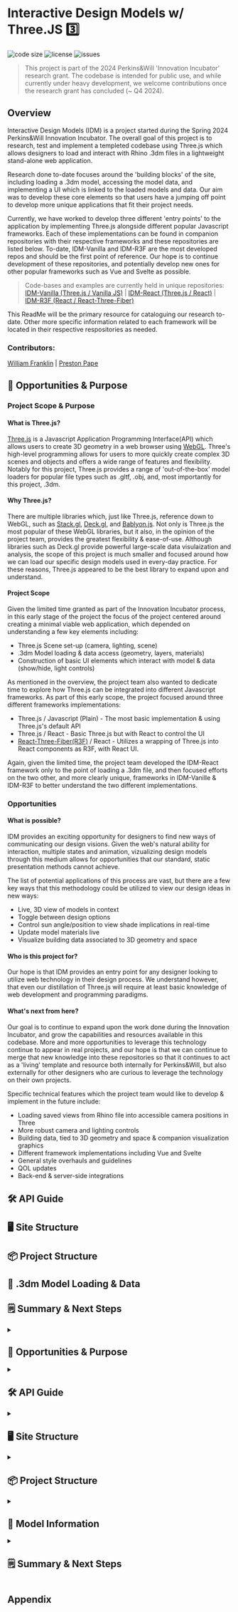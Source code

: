 # Interactive Design Models w/ Three.JS 3️⃣

![code size](https://img.shields.io/github/languages/code-size/PW-SEA-CoDe/InteractiveDesignModels?style=flat-square)
![license](https://img.shields.io/github/license/PW-SEA-CoDe/InteractiveDesignModels?style=flat-square)
![issues](https://img.shields.io/github/issues/PW-SEA-CoDe/InteractiveDesignModels)

> This project is part of the 2024 Perkins&Will 'Innovation Incubator' research grant. The codebase is intended for public use, and while currently under heavy development, we welcome contributions once the research grant has concluded (~ Q4 2024). 

## Overview

Interactive Design Models (IDM) is a project started during the Spring 2024 Perkins&Will Innovation Incubator. The overall goal of this project is to research, test and implement a templeted codebase using Three.js which allows designers to load and interact with Rhino .3dm files in a lightweight stand-alone web application.

Research done to-date focuses around the 'building blocks' of the site, including loading a .3dm model, accessing the model data, and implementing a UI which is linked to the loaded models and data. Our aim was to develop these core elements so that users have a jumping off point to develop more unique applications that fit their project needs. 

Currently, we have worked to develop three different 'entry points' to the application by implementing Three.js alongside different popular Javascript frameworks. Each of these implementations can be found in companion repositories with their respective frameworks and these repositories are listed below. To-date, IDM-Vanilla and IDM-R3F are the most developed repos and should be the first point of reference. Our hope is to continue development of these repositories, and potentially develop new ones for other popular frameworks such as Vue and Svelte as possible.

> Code-bases and examples are currently held in unique repositories: <br/>
> [IDM-Vanilla (Three.js / Vanilla JS)](https://github.com/PW-SEA-CoDe/IDM-Vanilla) | [IDM-React (Three.js / React)](https://github.com/PW-SEA-CoDe/IDM-React) | [IDM-R3F (React / React-Three-Fiber)](https://github.com/PW-SEA-CoDe/IDM-R3F)

This ReadMe will be the primary resource for cataloguing our research to-date. Other more specific information related to each framework will be located in their respective respositories as needed.

### Contributors:

[William Franklin](https://github.com/wmfranklin20) | [Preston Pape](https://github.com/prxsto)

## 🌟 Opportunities & Purpose

### Project Scope & Purpose

#### What is Three.js?

[Three.js](https://threejs.org/) is a Javascript Application Programming Interface(API) which allows users to create 3D geometry in a web browser using [WebGL](https://www.khronos.org/webgl/). Three's high-level programming allows for users to more quickly create complex 3D scenes and objects and offers a wide range of features and flexibility.  Notably for this project, Three.js provides a range of 'out-of-the-box' model loaders for popular file types such as .gltf, .obj, and, most importantly for this project, .3dm. 

#### Why Three.js?

There are multiple libraries which, just like Three.js, reference down to WebGL, such as [Stack.gl](https://stack.gl/), [Deck.gl](https://deck.gl/), and [Bablyon.js](https://www.babylonjs.com/). Not only is Three.js the most popular of these WebGL libraries, but it also, in the opinion of the project team, provides the greatest flexibility & ease-of-use. Although libraries such as Deck.gl provide powerful large-scale data visulaization and analysis, the scope of this project is much smaller and focused around how we can load our specific design models used in every-day practice. For these reasons, Three.js appeared to be the best library to expand upon and understand.

#### Project Scope

Given the limited time granted as part of the Innovation Incubator process, in this early stage of the project the focus of the project centered around creating a minimal viable web application, which depended on understanding a few key elements including:

- Three.js Scene set-up (camera, lighting, scene)
- .3dm Model loading & data access (geometry, layers, materials)
- Construction of basic UI elements which interact with model & data (show/hide, light controls)

As mentioned in the overview, the project team also wanted to dedicate time to explore how Three.js can be integrated into different Javascript frameworks. As part of this early scope, the project focused around three different frameworks implementations:

- Three.js / Javascript (Plain) - The most basic implementation & using Three.js's default API
- Three.js / React - Basic Three.js but with React to control the UI
- [React-Three-Fiber(R3F)](https://r3f.docs.pmnd.rs/getting-started/introduction) / React - Utilizes a wrapping of Three.js into React components as R3F, with React UI.

Again, given the limited time, the project team developed the IDM-React framework only to the point of loading a .3dm file, and then focused efforts on the two other, and more clearly unique, frameworks in IDM-Vanille & IDM-R3F to better understand the two different implementations.


### Opportunities

#### What is possible?

IDM provides an exciting opportunity for designers to find new ways of communicating our design visions. Given the web's natural ability for interaction, multiple states and animation, vizualizing design models through this medium allows for opportunities that our standard, static presentation methods cannot achieve. 

The list of potential applications of this process are vast, but there are a few key ways that this methodology could be utilized to view our design ideas in new ways:

- Live, 3D view of models in context
- Toggle between design options
- Control sun angle/position to view shade implications in real-time
- Update model materials live
- Visualize building data associated to 3D geometry and space

#### Who is this project for?

Our hope is that IDM provides an entry point for any designer looking to utilize web technology in their design process. We understand however, that even our distillation of Three.js will require at least basic knowledge of web development and programming paradigms.

#### What's next from here?

Our goal is to continue to expand upon the work done during the Innovation Incubator, and grow the capabilities and resources available in this codebase. More and more opportunities to leverage this technology continue to appear in real projects, and our hope is that we can continue to merge that new knowledge into these repositories so that it continues to act as a 'living' template and resource both internally for Perkins&Will, but also externally for other designers who are curious to leverage the technology on their own projects.

Specific technical features which the project team would like to develop & implement in the future include:

- Loading saved views from Rhino file into accessible camera positions in Three
- More robust camera and lighting controls
- Building data, tied to 3D geometry and space & companion visualization graphics
- Different framework implementations including Vue and Svelte
- General style overhauls and guidelines
- QOL updates
- Back-end & server-side integrations

## 🛠️ API Guide

## 🖥️ Site Structure

## 📦 Project Structure

## 🦏 .3dm Model Loading & Data

## 🗒️ Summary & Next Steps

<details id="Purpose">
<summary><h2>🌟 Opportunities & Purpose</summary>

### Purpose and Goals

Across the AEC industry, digital innovation is changing the way that we communicate design. IDM represents an exciting opportunity to bring our design models to life and allow designers and clients to interact with our design in a more meaningful way when compared to static presentation files. Similarly, leveraging web interaction can allow users to explore different aspects of our design ideas that are otherwise too difficult to convey in traditional presentation methods. 


### Opportunities

The potential opportunities to leverage this technology are endless. Below are just a few potential use cases that can help elevate our process and design:

Design:
 - Toggle between design options without need for multiple pages

Sustainability:
 - Understand shading impact of design options in real-time and with user control of sun position

Metrics:
 - Visualize key building or campus metrics aligned with building models. 

</details>

<details id="Api-Guide">
<summary><h2>🛠️ API Guide</summary>

## 
> [!NOTE]
> 💡 This project assumes that the user has at least basic understanding of HTML/CSS, Javascript, and Rhino/Grasshopper fundamentals. We will try our best to explain the code examples provided, but also do not want to overburden the project summary by explaining basic concepts.

### What is Three?
Three.js is a JavaScript Application Programming Interface (API) which allows users to create interactive 3D models using WebGL. Users can create 3D geometry in the browser by creating a Three ‘Scene’ which contains three key elements to visualize the 3d model:


<details>
  <summary>Three.js 'Scene' Basic Structure</summary>
The root object in Three is the 'Scene' which contains all other components. The Scene is appended to an existing DOM element and is then updated with any additional Three components or UI styling that is needed by the user. 

_**At a minimum, the Scene, a Camera and a Renderer must be defined to create a Scene.**_  

```
scene ↴                                 // Root Element
        renderer                        // Renders Scene
        camera                          // Visual access point to scene
        lights ↴                        // Lighting - Multiple possible types
                    Spotlight                   
                    Domelight
                    ...
        geometry ↴                      // Geometry - Multiple native and loadable types
                    Mesh
                    Polysurface
                    Line
                    .3dm
                    .gltf
                    ... 
        controls                        // Control of camera in scene space
```
#### Camera
Each scene needs to initialize a camera in order to view the scene. Three provides a series of pre-built camera options that need some additional attributes in order to work properly.

#### Lights
Similar to the camera, each scene should be initialized with a light source in order to view the models materials, and shadows.

#### Mesh(Geometry)
Lastly, the user can populate the scene with any amount of meshes, or 3D geometry by either using native Three object constructors, or by loading a third-party geometry (such as a Rhino .3dm) using pre-built model loading scripts.

### Loading a .3dm Model

### UI & Site Structure
The template file developed for this project breaks down the site structure into two ‘layers’; the ‘Model’ layer contains the Three scene, while the ‘UI’ layer contains any UI elements that the user needs to implement to interact with their models or data. 

</details>
</details>

<details>
<summary><h2>🖥️ Site Structure</summary>

### Overview
### Model 'Layer'
### UI 'Layer'
### Unique Conditions
</details>


<details id="Proj-Structure">
<summary><h2>📦 Project Structure</summary>

### Overview
A goal of this project is to develop basic templated codebases to allow users to quickly load their design models into a web applicaiton, which comes pre-built with core functions. This means balancing adding as much additional functionality to the 'template' while also minimizing the size and complexity of the codebase. Similary, we have tried to develop a comparable codebase in a variety of frameworks to allow users a greater spectrum of entry points depending on their preferences and backgrounds. 

#### Basic Project Module Structure
Regardless of framework, we have tried our best to organize sub-folders which contain modules used to set-up key functions across the site. These folders listed below should contain all scripts used to define the building blocks of the site:
```
main               // Call functions related to UI
model              // Call functions related to Scene and Model 
src/↴
     data/↴          // Data formatting/importing
     model/↴         // Model interaction
     scene/↴         // Scene (initialization, post-processing, lighting)
     ui/↴            // UI elements (containers, graphics, styling)
     utils/↴         // Site Utilities (window resize, helper functions, etc.) 
assets/↴
     data/↴          // Data related to models (json, csv, etc.)
     models/↴        // Models to be loaded into site
     icons/↴         // UI icons and images
```
Within each of these folders, we have tried to simplify the number of unique scripts as much as possible, aiming to create one or two scripts which export a variety of relevant functions to be called higher up in the project structure.

### Vanilla Javascript
```
index.html              // Entry point, contains core elements
style.css               // Styling for html,body all other styles handled in JS
main.js                 // Call functions to create UI elements 
model.js                // Call functions related to Scene and Model 
src/↴
        data/↴          // Data formatting/importing
        model/↴         // Model interaction
        scene/↴         // Scene (initialization, post-processing, lighting)
        ui/↴            // UI elements (containers, graphics, styling)
        utils/↴         // Site Utilities (window resize, helper functions, etc.) 
assets/↴
        data/↴
        models/↴        // holds rhino (.3dm) files
        icons/↴
```
### React
### React Three Fiber
```
index.html                    // entry point, contains core elements
src/↴
        index.css             // base styling, component styling will override
        index.jsx             // main react file, declare components here 
        scene.jsx             // holds scene objects (models/lights/etc.)
        assets/↴              // assets- dynamic upon state/props
        components/↴          // react components and their stylesheets, add subfolders by use
        lib/↴                 // global constants, hooks, helper functions, etc. 
                constants.js  // constants for all components
                hooks.js      // custom react hooks
                # types.ts    // custom typescript types (if typescript project)
                utils.js      // helper functions
public/↴                      
        images/↴              // holds images/textures/icons (png/jpg/etc.)
        models/↴              // holds rhino (.3dm) files
        fonts/↴               // holds fonts (prefer .woff2 if possible)
```
### Vue/TresJS

</details>



<details id="Model-Data">
<summary><h2>💾 Model Information</summary>

### Overview
Three natively imports some model information directly from your Rhino .3dm file, however some key information is not imported, and other information is not easily accessible with the out-of-the-box import. This section will aim to explain the process of accessing Rhino model information and breakdown the scripts included in this project that assist with this effort.

### Native .3dm Information
The current functionality of Three allows users to load .3dm files with the following model information directly associated to a dictionary referenced as the model 'object'. 
```
Natively Imported Information
- Geometry
- Layer ID's
- Group ID's 
- Materials

Currently Unsupported Information
- Geometry associated to each Layer
- Geometry associated to each group
- Unique materials for each element (for interaction)
- Object center points
```

### Layers & Groups
### Materials
### Cameras
### Data
#### Model Data
#### Other Data
</details>

<details id="Summary">
<summary><h2>🗒️ Summary & Next Steps</summary>


</details>

## Appendix
